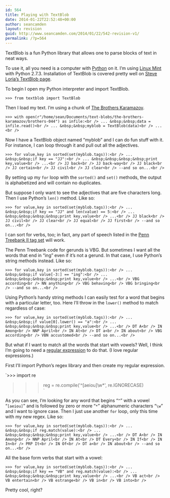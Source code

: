 ```yaml
---
id: 564
title: Playing with TextBlob
date: 2014-01-22T22:52:48+00:00
author: seancamden
layout: revision
guid: http://www.seancamden.com/2014/01/22/542-revision-v1/
permalink: /?p=564
---
```

TextBlob is a fun Python library that allows one to parse blocks of text in neat ways.

To use it, all you need is a computer with [Python](http://www.python.org/) on it. I&#8217;m using [Linux Mint](http://linuxmint.com/) with Python 2.7.3. Installation of TextBlob is covered pretty well on [Steve Loria&#8217;s TextBlob page](http://textblob.readthedocs.org/en/latest/).

To begin I open my Python interpreter and import TextBlob.
  
`>>> from textblob import TextBlob`

Then I load my text. I&#8217;m using a chunk of [The Brothers Karamazov](http://www.gutenberg.org/ebooks/28054).
  
`>>> with open(r"/home/sean/Documents/text-blobs/the-brothers-karamazov/brothers-044") as infile:<br />
... &nbsp;&nbsp;data = infile.read()<br />
... &nbsp;&nbsp;myblob = TextBlob(data)<br />
...<br />
` 

Now I have a TextBlob object named &#8220;myblob&#8221; and I can do fun stuff with it. For instance, I can loop through it and pull out all the adjectives.
  
`>>> for value,key in sorted(set(myblob.tags)):<br />
... &nbsp;&nbsp;if key == "JJ":<br />
... &nbsp;&nbsp;&nbsp;&nbsp;print key,value<br />
...<br />
JJ back<br />
JJ back-way<br />
JJ black<br />
JJ certain<br />
JJ civil<br />
JJ clear<br />
--and so on...<br />
` 

By setting up my `for` loop with the `sorted()` and `set()` methods, the output is alphabetized and will contain no duplicates.

But suppose I only want to see the adjectives that are five characters long. Then I use Python&#8217;s `len()` method. Like so:
  
`>>> for value,key in sorted(set(myblob.tags)):<br />
... &nbsp;&nbsp;if key == "JJ" and len(value) == 5:<br />
... &nbsp;&nbsp;&nbsp;&nbsp;print key,value<br />
...<br />
JJ black<br />
JJ civil<br />
JJ clear<br />
JJ equal<br />
JJ first<br />
--and so on...<br />
` 

I can sort for verbs, too; in fact, any part of speech listed in the [Penn Treebank II tag set](http://www.clips.ua.ac.be/pages/mbsp-tags) will work.

The Penn Treebank code for gerunds is VBG. But sometimes I want all the words that end in &#8220;ing&#8221; even if it&#8217;s not a gerund. In that case, I use Python&#8217;s string methods instead. Like so:
  
`>>> for value,key in sorted(set(myblob.tags)):<br />
... &nbsp;&nbsp;if value[-3:] == "ing":<br />
... &nbsp;&nbsp;&nbsp;&nbsp;print key,value<br />
...<br />
VBG according<br />
NN anything<br />
VBG behaving<br />
VBG bringing<br />
--and so on...<br />
` 

Using Python&#8217;s handy string methods I can easily test for a word that begins with a particular letter, too. Here I&#8217;ll throw in the `lower()` method to match regardless of case:
  
`>>> for value,key in sorted(set(myblob.tags)):<br />
... &nbsp;&nbsp;if value[0].lower() == "a":<br />
... &nbsp;&nbsp;&nbsp;&nbsp;print key,value<br />
...<br />
DT A<br />
IN Among<br />
NNP April<br />
IN At<br />
DT a<br />
IN about<br />
VBG according<br />
VBN accustomed<br />
--and so on...<br />
` 

But what if I want to match all the words that start with vowels? Well, I think I&#8217;m going to need a [regular expression](http://www.regular-expressions.info/) to do that. (I love regular expressions.)

First I&#8217;ll import Python&#8217;s regex library and then create my regular expression.
  
`>>> import re<br />
>>> reg = re.compile('^[aeiou]\w*', re.IGNORECASE)<br />
` 

As you can see, I&#8217;m looking for any word that begins &#8220;`^`&#8221; with a vowel &#8220;`[aeiou]`&#8221; and is followed by zero or more &#8220;`*`&#8221; alphanumeric characters &#8220;`\w`&#8221; and I want to ignore case. Then I just use another `for` loop, only this time with my new regex. Like so:
  
`>>> for value,key in sorted(set(myblob.tags)):<br />
... &nbsp;&nbsp;if reg.match(value):<br />
... &nbsp;&nbsp;&nbsp;&nbsp;print key,value<br />
...<br />
DT A<br />
IN Among<br />
NNP April<br />
IN At<br />
DT Every<br />
IN If<br />
IN In<br />
PRP It<br />
IN Of<br />
DT a<br />
IN about<br />
--and so on...<br />
` 

All the base form verbs that start with a vowel:
  
`>>> for value,key in sorted(set(myblob.tags)):<br />
... &nbsp;&nbsp;if key == "VB" and reg.match(value):<br />
... &nbsp;&nbsp;&nbsp;&nbsp;print key,value<br />
...<br />
VB act<br />
VB entertain<br />
VB estrange<br />
VB in<br />
VB into<br />
` 

Pretty cool, right?